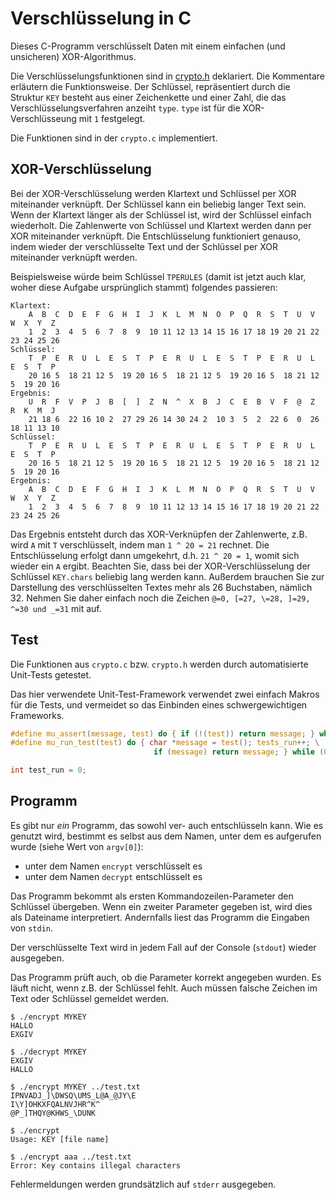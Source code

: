 # Verschlüsselung in C

Dieses C-Programm verschlüsselt Daten mit einem einfachen (und unsicheren) XOR-Algorithmus.

Die Verschlüsselungsfunktionen sind in [crypto.h](crypto.h) deklariert. Die Kommentare erläutern die Funktionsweise. Der Schlüssel, repräsentiert durch die Struktur `KEY` besteht aus einer Zeichenkette und einer Zahl, die das Verschlüsselungsverfahren anzeiht `type`. `type` ist für die XOR-Verschlüsseung mit `1` festgelegt.

Die Funktionen sind in der `crypto.c` implementiert.


## XOR-Verschlüsselung

Bei der XOR-Verschlüsselung werden Klartext und Schlüssel per XOR miteinander verknüpft. Der Schlüssel kann ein beliebig langer Text sein. Wenn der Klartext länger als der Schlüssel ist, wird der Schlüssel einfach wiederholt. Die Zahlenwerte von Schlüssel und Klartext werden dann per XOR miteinander verknüpft. Die Entschlüsselung funktioniert genauso, indem wieder der verschlüsselte Text und der Schlüssel per XOR miteinander verknüpft werden.

Beispielsweise würde beim Schlüssel `TPERULES` (damit ist jetzt auch klar, woher diese Aufgabe ursprünglich stammt) folgendes passieren:

```console
Klartext:
    A  B  C  D  E  F  G  H  I  J  K  L  M  N  O  P  Q  R  S  T  U  V  W  X  Y  Z
    1  2  3  4  5  6  7  8  9  10 11 12 13 14 15 16 17 18 19 20 21 22 23 24 25 26
Schlüssel:
    T  P  E  R  U  L  E  S  T  P  E  R  U  L  E  S  T  P  E  R  U  L  E  S  T  P
    20 16 5  18 21 12 5  19 20 16 5  18 21 12 5  19 20 16 5  18 21 12 5  19 20 16
Ergebnis:
    U  R  F  V  P  J  B  [  ]  Z  N  ^  X  B  J  C  E  B  V  F  @  Z  R  K  M  J
    21 18 6  22 16 10 2  27 29 26 14 30 24 2  10 3  5  2  22 6  0  26 18 11 13 10
Schlüssel:
    T  P  E  R  U  L  E  S  T  P  E  R  U  L  E  S  T  P  E  R  U  L  E  S  T  P
    20 16 5  18 21 12 5  19 20 16 5  18 21 12 5  19 20 16 5  18 21 12 5  19 20 16
Ergebnis:
    A  B  C  D  E  F  G  H  I  J  K  L  M  N  O  P  Q  R  S  T  U  V  W  X  Y  Z
    1  2  3  4  5  6  7  8  9  10 11 12 13 14 15 16 17 18 19 20 21 22 23 24 25 26
```

Das Ergebnis entsteht durch das XOR-Verknüpfen der Zahlenwerte, z.B. wird `A` mit `T` verschlüsselt, indem man `1 ^ 20 = 21` rechnet. Die Entschlüsselung erfolgt dann umgekehrt, d.h. `21 ^ 20 = 1`, womit sich wieder ein `A` ergibt.
Beachten Sie, dass bei der XOR-Verschlüsselung der Schlüssel `KEY.chars` beliebig lang werden kann. Außerdem brauchen Sie zur Darstellung des verschlüsselten Textes mehr als 26 Buchstaben, nämlich 32. Nehmen Sie daher einfach noch die Zeichen `@=0, [=27, \=28, ]=29, ^=30 und _=31` mit auf.

## Test

Die Funktionen aus `crypto.c` bzw. `crypto.h` werden durch automatisierte Unit-Tests getestet.

Das hier verwendete Unit-Test-Framework verwendet zwei einfach Makros für die Tests, und vermeidet so das Einbinden eines schwergewichtigen Frameworks.

```c
#define mu_assert(message, test) do { if (!(test)) return message; } while (0)
#define mu_run_test(test) do { char *message = test(); tests_run++; \
                                if (message) return message; } while (0)

int test_run = 0;
```

## Programm

Es gibt nur *ein* Programm, das sowohl ver- auch entschlüsseln kann. Wie es genutzt wird, bestimmt es selbst aus dem Namen, unter dem es aufgerufen wurde (siehe Wert von `argv[0]`):

  * unter dem Namen `encrypt` verschlüsselt es
  * unter dem Namen `decrypt` entschlüsselt es

Das Programm bekommt als ersten Kommandozeilen-Parameter den Schlüssel übergeben. Wenn ein zweiter Parameter gegeben ist, wird dies als Dateiname interpretiert. Andernfalls liest das Programm die Eingaben von `stdin`.

Der verschlüsselte Text wird in jedem Fall auf der Console (`stdout`) wieder ausgegeben.

Das Programm prüft auch, ob die Parameter korrekt angegeben wurden. Es läuft nicht, wenn z.B. der Schlüssel fehlt. Auch müssen falsche Zeichen im Text oder Schlüssel gemeldet werden.

```console
$ ./encrypt MYKEY
HALLO
EXGIV

$ ./decrypt MYKEY
EXGIV
HALLO

$ ./encrypt MYKEY ../test.txt
IPNVADJ_]\DWSQ\UMS_L@A_@JY\E
I\Y]OHKXFQALNVJHR^K^
@P_]THQY@KHWS_\DUNK

$ ./encrypt
Usage: KEY [file name]

$ ./encrypt aaa ../test.txt
Error: Key contains illegal characters
```

Fehlermeldungen werden grundsätzlich auf `stderr` ausgegeben.
